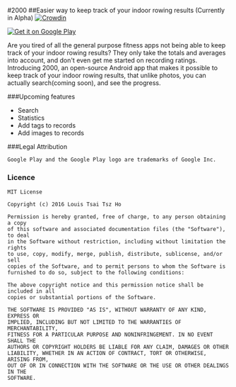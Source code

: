 #2000
##Easier way to keep track of your indoor rowing results (Currently in Alpha)
[![Crowdin](https://d322cqt584bo4o.cloudfront.net/2000/localized.svg)](https://crowdin.com/project/2000)

<a href='https://play.google.com/store/apps/details?id=io.github.louistsaitszho.erg2000&utm_source=global_co&utm_medium=prtnr&utm_content=Mar2515&utm_campaign=PartBadge&pcampaignid=MKT-Other-global-all-co-prtnr-py-PartBadge-Mar2515-1'><img alt='Get it on Google Play' src='https://play.google.com/intl/en_us/badges/images/generic/en_badge_web_generic.png'/></a>

Are you tired of all the general purpose fitness apps not being able to keep track of your indoor rowing results? They only take the totals and averages into account, and don't even get me started on recording ratings. Introducing 2000, an open-source Android app that makes it possible to keep track of your indoor rowing results, that unlike photos, you can actually search(coming soon), and see the progress.

###Upcoming features
- Search
- Statistics
- Add tags to records
- Add images to records

###Legal Attribution

	Google Play and the Google Play logo are trademarks of Google Inc.

### Licence
	MIT License

	Copyright (c) 2016 Louis Tsai Tsz Ho

	Permission is hereby granted, free of charge, to any person obtaining a copy
	of this software and associated documentation files (the "Software"), to deal
	in the Software without restriction, including without limitation the rights
	to use, copy, modify, merge, publish, distribute, sublicense, and/or sell
	copies of the Software, and to permit persons to whom the Software is
	furnished to do so, subject to the following conditions:

	The above copyright notice and this permission notice shall be included in all
	copies or substantial portions of the Software.

	THE SOFTWARE IS PROVIDED "AS IS", WITHOUT WARRANTY OF ANY KIND, EXPRESS OR
	IMPLIED, INCLUDING BUT NOT LIMITED TO THE WARRANTIES OF MERCHANTABILITY,
	FITNESS FOR A PARTICULAR PURPOSE AND NONINFRINGEMENT. IN NO EVENT SHALL THE
	AUTHORS OR COPYRIGHT HOLDERS BE LIABLE FOR ANY CLAIM, DAMAGES OR OTHER
	LIABILITY, WHETHER IN AN ACTION OF CONTRACT, TORT OR OTHERWISE, ARISING FROM,
	OUT OF OR IN CONNECTION WITH THE SOFTWARE OR THE USE OR OTHER DEALINGS IN THE
	SOFTWARE.